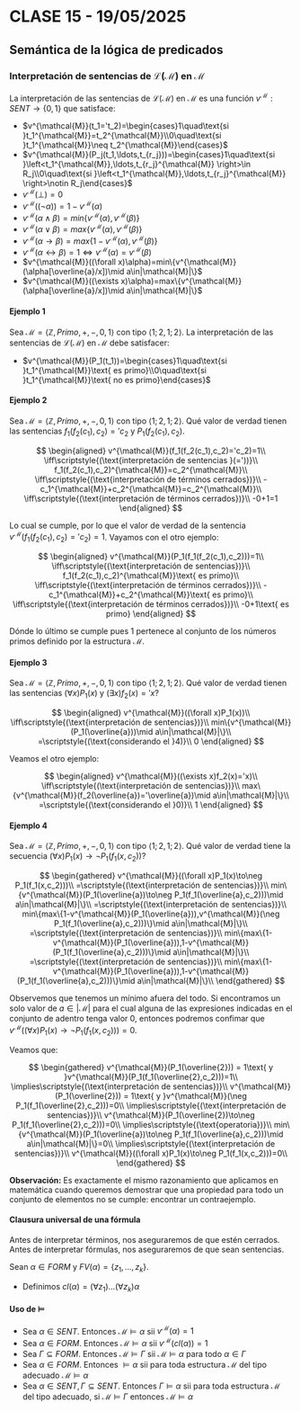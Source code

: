# CLASE 15 - 19/05/2025

## Semántica de la lógica de predicados

### Interpretación de sentencias de $\mathcal{L(M)}$ en $\mathcal{M}$

La interpretación de las sentencias de $\mathcal{L(M)}$ en $\mathcal{M}$ es una función $v^{\mathcal{M}}: SENT\to\{0,1\}$ que satisface:

- $v^{\mathcal{M}}(t_1='t_2)=\begin{cases}1\quad\text{si }t_1^{\mathcal{M}}=t_2^{\mathcal{M}}\\0\quad\text{si }t_1^{\mathcal{M}}\neq t_2^{\mathcal{M}}\end{cases}$
- $v^{\mathcal{M}}(P_j(t_1,\ldots,t_{r_j}))=\begin{cases}1\quad\text{si }\left<t_1^{\mathcal{M}},\ldots,t_{r_j}^{\mathcal{M}} \right>\in R_j\\0\quad\text{si }\left<t_1^{\mathcal{M}},\ldots,t_{r_j}^{\mathcal{M}} \right>\notin R_j\end{cases}$
- $v^{\mathcal{M}}(\bot)=0$
- $v^{\mathcal{M}}((\neg\alpha))= 1-v^{\mathcal{M}}(\alpha)$
- $v^{\mathcal{M}}(\alpha\land\beta)=min\{v^{\mathcal{M}}(\alpha),v^{\mathcal{M}}(\beta)\}$
- $v^{\mathcal{M}}(\alpha\lor\beta)=max\{v^{\mathcal{M}}(\alpha),v^{\mathcal{M}}(\beta)\}$
- $v^{\mathcal{M}}(\alpha\to\beta)=max\{1-v^{\mathcal{M}}(\alpha),v^{\mathcal{M}}(\beta)\}$
- $v^{\mathcal{M}}(\alpha\leftrightarrow\beta)=1\iff v^{\mathcal{M}}(\alpha)=v^{\mathcal{M}}(\beta)$
- $v^{\mathcal{M}}((\forall x)\alpha)=min\{v^{\mathcal{M}}(\alpha[\overline{a}/x])\mid a\in|\mathcal{M}|\}$
- $v^{\mathcal{M}}((\exists x)\alpha)=max\{v^{\mathcal{M}}(\alpha[\overline{a}/x])\mid a\in|\mathcal{M}|\}$

#### Ejemplo 1

Sea $\mathcal{M}=\left<\mathbb{Z}, Primo, +,-,0,1\right>$ con tipo $\left<1;2,1;2\right>$. La interpretación de las sentencias de $\mathcal{L(M)}$ en $\mathcal{M}$ debe satisfacer:

- $v^{\mathcal{M}}(P_1(t_1))=\begin{cases}1\quad\text{si }t_1^{\mathcal{M}}\text{ es primo}\\0\quad\text{si }t_1^{\mathcal{M}}\text{ no es primo}\end{cases}$

#### Ejemplo 2

Sea $\mathcal{M}=\left<\mathbb{Z}, Primo, +,-,0,1\right>$ con tipo $\left<1;2,1;2\right>$. Qué valor de verdad tienen las sentencias $f_1(f_2(c_1),c_2)='c_2$ y $P_1(f_2(c_1),c_2)$.

$$
\begin{aligned}
v^{\mathcal{M}}(f_1(f_2(c_1),c_2)='c_2)=1\\
\iff\scriptstyle{(\text{interpretación de sentencias }(='))}\\
f_1(f_2(c_1),c_2)^{\mathcal{M}}=c_2^{\mathcal{M}}\\
\iff\scriptstyle{(\text{interpretación de términos cerrados})}\\
-c_1^{\mathcal{M}}+c_2^{\mathcal{M}}=c_2^{\mathcal{M}}\\
\iff\scriptstyle{(\text{interpretación de términos cerrados})}\\
-0+1=1
\end{aligned}
$$

Lo cual se cumple, por lo que el valor de verdad de la sentencia $v^{\mathcal{M}}(f_1(f_2(c_1),c_2)='c_2)=1$. Vayamos con el otro ejemplo:

$$
\begin{aligned}
v^{\mathcal{M}}(P_1(f_1(f_2(c_1),c_2)))=1\\
\iff\scriptstyle{(\text{interpretación de sentencias})}\\
f_1(f_2(c_1),c_2)^{\mathcal{M}}\text{ es primo}\\
\iff\scriptstyle{(\text{interpretación de términos cerrados})}\\
-c_1^{\mathcal{M}}+c_2^{\mathcal{M}}\text{ es primo}\\
\iff\scriptstyle{(\text{interpretación de términos cerrados})}\\
-0+1\text{ es primo}
\end{aligned}
$$

Dónde lo último se cumple pues 1 pertenece al conjunto de los números primos definido por la estructura $\mathcal{M}$.

#### Ejemplo 3

Sea $\mathcal{M}=\left<\mathbb{Z}, Primo, +,-,0,1\right>$ con tipo $\left<1;2,1;2\right>$. Qué valor de verdad tienen las sentencias $(\forall x)P_1(x)$ y $(\exists x)f_2(x)='x$?

$$
\begin{aligned}
v^{\mathcal{M}}((\forall x)P_1(x))\\
\iff\scriptstyle{(\text{interpretación de sentencias})}\\
min\{v^{\mathcal{M}}(P_1(\overline{a}))\mid a\in|\mathcal{M}|\}\\
=\scriptstyle{(\text{considerando el }4)}\\
0
\end{aligned}
$$

Veamos el otro ejemplo:

$$
\begin{aligned}
v^{\mathcal{M}}((\exists x)f_2(x)='x)\\
\iff\scriptstyle{(\text{interpretación de sentencias})}\\
max\{v^{\mathcal{M}}(f_2(\overline{a})='\overline{a})\mid a\in|\mathcal{M}|\}\\
=\scriptstyle{(\text{considerando el }0)}\\
1
\end{aligned}
$$

#### Ejemplo 4

Sea $\mathcal{M}=\left<\mathbb{Z}, Primo, +,-,0,1\right>$ con tipo $\left<1;2,1;2\right>$. Qué valor de verdad tiene la secuencia $(\forall x)P_1(x)\to\neg P_1(f_1(x,c_2))$?

$$
\begin{gathered}
v^{\mathcal{M}}((\forall x)P_1(x)\to\neg P_1(f_1(x,c_2)))\\
=\scriptstyle{(\text{interpretación de sentencias})}\\
min\{v^{\mathcal{M}}(P_1(\overline{a})\to\neg P_1(f_1(\overline{a},c_2)))\mid a\in|\mathcal{M}|\}\\
=\scriptstyle{(\text{interpretación de sentencias})}\\
min\{max\{1-v^{\mathcal{M}}(P_1(\overline{a})),v^{\mathcal{M}}(\neg P_1(f_1(\overline{a},c_2)))\}\mid a\in|\mathcal{M}|\}\\
=\scriptstyle{(\text{interpretación de sentencias})}\\
min\{max\{1-v^{\mathcal{M}}(P_1(\overline{a})),1-v^{\mathcal{M}}(P_1(f_1(\overline{a},c_2)))\}\mid a\in|\mathcal{M}|\}\\
=\scriptstyle{(\text{interpretación de sentencias})}\\
min\{max\{1-v^{\mathcal{M}}(P_1(\overline{a})),1-v^{\mathcal{M}}(P_1(f_1(\overline{a},c_2)))\}\mid a\in|\mathcal{M}|\}\\
\end{gathered}
$$

Observemos que tenemos un mínimo afuera del todo. Si encontramos un solo valor de $a\in|\mathcal{M}|$ para el cual alguna de las expresiones indicadas en el conjunto de adentro tenga valor $0$, entonces podremos confimar que $v^{\mathcal{M}}((\forall x)P_1(x)\to\neg P_1(f_1(x,c_2)))=0$.

Veamos que:

$$
\begin{gathered}
v^{\mathcal{M}}(P_1(\overline{2})) = 1\text{ y }v^{\mathcal{M}}(P_1(f_1(\overline{2},c_2)))=1\\
\implies\scriptstyle{(\text{interpretación de sentencias})}\\
v^{\mathcal{M}}(P_1(\overline{2})) = 1\text{ y }v^{\mathcal{M}}(\neg P_1(f_1(\overline{2},c_2)))=0\\
\implies\scriptstyle{(\text{interpretación de sentencias})}\\
v^{\mathcal{M}}(P_1(\overline{2})\to\neg P_1(f_1(\overline{2},c_2)))=0\\
\implies\scriptstyle{(\text{operatoria})}\\
min\{v^{\mathcal{M}}(P_1(\overline{a})\to\neg P_1(f_1(\overline{a},c_2)))\mid a\in|\mathcal{M}|\}=0\\
\implies\scriptstyle{(\text{interpretación de sentencias})}\\
v^{\mathcal{M}}((\forall x)P_1(x)\to\neg P_1(f_1(x,c_2)))=0\\
\end{gathered}
$$

**Observación:** Es exactamente el mismo razonamiento que aplicamos en matemática cuando queremos demostrar que una propiedad para todo un conjunto de elementos no se cumple: encontrar un contraejemplo.

#### Clausura universal de una fórmula

Antes de interpretar términos, nos aseguraremos de que estén cerrados.
Antes de interpretar fórmulas, nos aseguraremos de que sean sentencias.

Sean $\alpha\in FORM$ y $FV(\alpha)=\{z_1,\ldots, z_k\}$.
- Definimos $cl(\alpha)=(\forall z_1)\ldots(\forall z_k)\alpha$

#### Uso de $\models$

- Sea $\alpha\in SENT$. Entonces $\mathcal{M}\models\alpha$ sii $v^{\mathcal{M}}(\alpha)=1$
- Sea $\alpha\in FORM$. Entonces $\mathcal{M}\models\alpha$ sii $v^{\mathcal{M}}(cl(\alpha))=1$
- Sea $\Gamma\subseteq FORM$. Entonces $\mathcal{M}\models\Gamma$ sii $\mathcal{M}\models\alpha$ para todo $\alpha\in\Gamma$
- Sea $\alpha\in FORM$. Entonces $\models\alpha$ sii para toda estructura $\mathcal{M}$ del tipo adecuado $\mathcal{M}\models\alpha$
- Sea $\alpha\in SENT, \Gamma\subseteq SENT$. Entonces $\Gamma\models\alpha$ sii para toda estructura $\mathcal{M}$ del tipo adecuado, si $\mathcal{M}\models\Gamma$ entonces $\mathcal{M}\models\alpha$